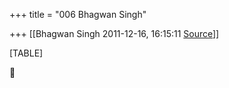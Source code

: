+++
title = "006 Bhagwan Singh"

+++
[[Bhagwan Singh	2011-12-16, 16:15:11 [Source](https://groups.google.com/g/bvparishat/c/z3y8eOkB6No)]]



[TABLE]



